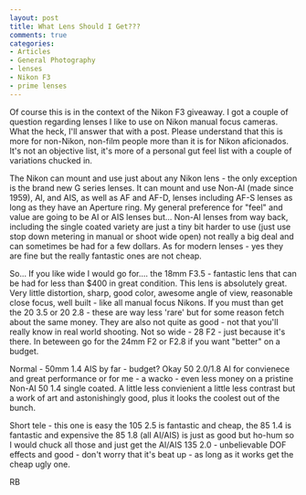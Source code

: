 ```yaml
---
layout: post
title: What Lens Should I Get???
comments: true
categories:
- Articles
- General Photography
- lenses
- Nikon F3
- prime lenses
---
```

Of course this is in the context of the Nikon F3 giveaway. I got a couple of question regarding lenses I like to use on Nikon manual focus cameras. What the heck, I'll answer that with a post. Please understand that this is more for non-Nikon, non-film people more than it is for Nikon aficionados. It's not an objective list, it's more of a personal gut feel list with a couple of variations chucked in.

The Nikon can mount and use just about any Nikon lens - the only exception is the brand new G series lenses. It can mount and use Non-AI (made since 1959), AI, and AIS, as well as AF and AF-D, lenses including AF-S lenses as long as they have an Aperture ring. My general preference for "feel" and value are going to be AI or AIS lenses but... Non-AI lenses from way back, including the single coated variety are just a tiny bit harder to use (just use stop down metering in manual or shoot wide open) not really a big deal and can sometimes be had for a few dollars. As for modern lenses - yes they are fine but the really fantastic ones are not cheap.

So... If you like wide I would go for.... the 18mm F3.5 - fantastic lens that can be had for less than $400 in great condition. This lens is absolutely great. Very little distortion, sharp, good color, awesome angle of view, reasonable close focus, well built - like all manual focus Nikons. If you must than get the 20 3.5 or 20 2.8 - these are way less 'rare' but for some reason fetch about the same money. They are also not quite as good - not that you'll really know in real world shooting. Not so wide - 28 F2 - just because it's there. In beteween go for the 24mm F2 or F2.8 if you want "better" on a budget.

Normal - 50mm 1.4 AIS by far - budget? Okay 50 2.0/1.8 AI for convienece and great performance or for me - a wacko - even less money on a pristine Non-AI 50 1.4 single coated. A little less convienient a little less contrast but a work of art and astonishingly good, plus it looks the coolest out of the bunch.

Short tele - this one is easy the 105 2.5 is fantastic and cheap, the 85 1.4 is fantastic and expensive the 85 1.8 (all AI/AIS) is just as good but ho-hum so I would chuck all those and just get the AI/AIS 135 2.0 - unbelievable DOF effects and good - don't worry that it's beat up - as long as it works get the cheap ugly one.

RB